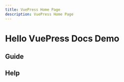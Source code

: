 ```yaml
---
title: VuePress Home Page
description: VuePress Home Page
---
```

# Hello VuePress Docs Demo

## Guide


## Help